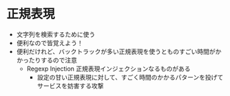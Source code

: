 # 正規表現

- 文字列を検索するために使う
- 便利なので皆覚えよう！
- 便利だけれど、バックトラックが多い正規表現を使うとものすごい時間がかかったりするので注意
  - Regexp Injection 正規表現インジェクションなるものがある
    - 設定の甘い正規表現に対して、すごく時間のかかるパターンを投げてサービスを妨害する攻撃
